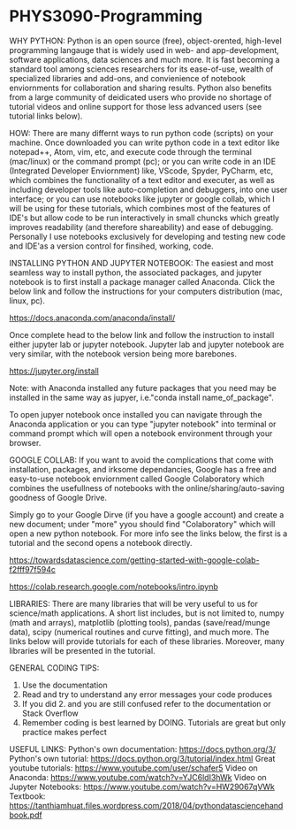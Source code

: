 # PHYS3090-Programming

WHY PYTHON:
Python is an open source (free), object-orented, high-level programming langauge that is widely used in web- and app-development, software applications, data sciences and much more. It is fast becoming a standard tool among sciences researchers for its ease-of-use, wealth of specialized libraries and add-ons, and convienience of notebook enviornments for collaboration and sharing results. Python also benefits from a large community of deidicated users who provide no shortage of tutorial videos and online support for those less advanced users (see tutorial links below).  

HOW:
There are many differnt ways to run python code (scripts) on your machine. Once downloaded you can write python code in a text editor like notepad++, Atom, vim, etc, and execute code through the terminal (mac/linux) or the command prompt (pc); or you can write code in an IDE (Integrated Developer Enviornment) like, VScode, Spyder, PyCharm, etc, which combines the functionality of a text editor and executer, as well as including developer tools like auto-completion and debuggers, into one user interface; or you can use notebooks like jupyter or google collab, which I will be using for these tutorials, which combines most of the features of IDE's but allow code to be run interactively in small chuncks which greatly improves readability (and therefore shareability) and ease of debugging. Personally I use notebooks exclusively for developing and testing new code and IDE'as a version control for finsihed, working, code. 

INSTALLING PYTHON AND JUPYTER NOTEBOOK:
The easiest and most seamless way to install python, the associated packages, and jupyter notebook is to first install a package manager called Anaconda. Click the below link and follow the instructions for your computers distribution (mac, linux, pc). 

https://docs.anaconda.com/anaconda/install/

Once complete head to the below link and follow the instruction to install either jupyter lab or jupyter notebook. Jupyter lab and jupyter notebook are very similar, with the notebook version being more barebones. 

https://jupyter.org/install

Note: with Anaconda installed any future packages that you need may be installed in the same way as jupyer, i.e."conda install name_of_package".

To open jupyer notebook once installed you can navigate through the Anaconda application or you can type "jupyter notebook" into terminal or command prompt which will open a notebook environment through your browser. 

GOOGLE COLLAB:
If you want to avoid the complications that come with installation, packages, and irksome dependancies, Google has a free and easy-to-use notebook enviornment called Google Colaboratory which combines the usefullness of notebooks with the online/sharing/auto-saving goodness of Google Drive. 

Simply go to your Google Dirve (if you have a google account) and create a new document; under "more" yyou should find "Colaboratory" which will open a new python notebook. For more info see the links below, the first is a tutorial and the second opens a notebook directly.

https://towardsdatascience.com/getting-started-with-google-colab-f2fff97f594c

https://colab.research.google.com/notebooks/intro.ipynb


LIBRARIES:
There are many libraries that will be very useful to us for science/math applications. A short list includes, but is not limited to, numpy (math and arrays), matplotlib (plotting tools), pandas (save/read/munge data), scipy (numerical routines and curve fitting), and much more. The links below will provide tutorials for each of these libraries. Moreover, many libraries will be presented in the tutorial. 

GENERAL CODING TIPS:
1. Use the documentation
2. Read and try to understand any error messages your code produces
3. If you did 2. and you are still confused refer to the documentation or Stack Overflow  
4. Remember coding is best learned by DOING. Tutorials are great but only practice makes perfect

USEFUL LINKS:
Python's own documentation: https://docs.python.org/3/
Python's own tutorial: https://docs.python.org/3/tutorial/index.html
Great youtube tutorials: https://www.youtube.com/user/schafer5
Video on Anaconda: https://www.youtube.com/watch?v=YJC6ldI3hWk
Video on Jupyter Notebooks: https://www.youtube.com/watch?v=HW29067qVWk
Textbook: https://tanthiamhuat.files.wordpress.com/2018/04/pythondatasciencehandbook.pdf
